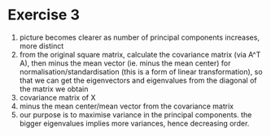 # Exercise 3

1. picture becomes clearer as number of principal components increases, more distinct
2. from the original square matrix, calculate the covariance matrix (via A^T A), then minus the mean vector (ie. minus the mean center) for normalisation/standardisation (this is a form of linear transformation), so that we can get the eigenvectors and eigenvalues from the diagonal of the matrix we obtain
3. covariance matrix of X
4. minus the mean center/mean vector from the covariance matrix
5. our purpose is to maximise variance in the principal components. the bigger eigenvalues implies more variances, hence decreasing order.